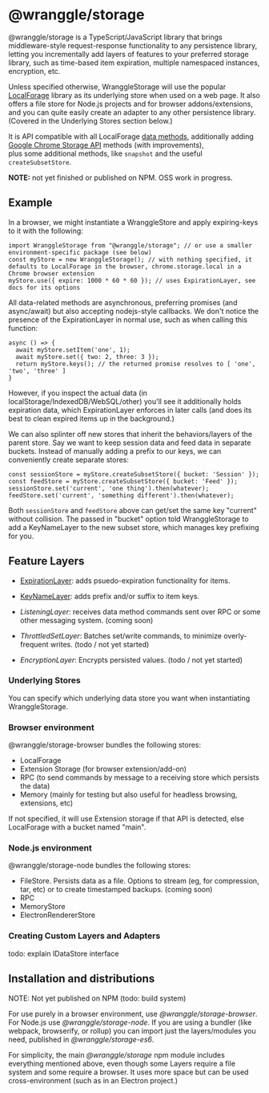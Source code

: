 # @wranggle/storage

@wranggle/storage is a TypeScript/JavaScript library that brings middleware-style request-response functionality to any persistence 
library, letting you incrementally add layers of features to your preferred storage library, such as time-based 
item expiration, multiple namespaced instances, encryption, etc.

Unless specified otherwise, WranggleStorage will use the popular [LocalForage](https://github.com/localForage/localForage) library as
its underlying store when used on a web page. It also offers a file store for Node.js projects and for browser addons/extensions, 
and you can quite easily create an adapter to any other persistence library. (Covered in the Underlying Stores section below.)     
    
It is API compatible with all LocalForage [data methods](https://localForage.github.io/localForage/#data-api), additionally 
adding [Google Chrome Storage API](https://developer.chrome.com/apps/storage#type-StorageArea) methods (with improvements),    
plus some additional methods, like `snapshot` and the useful `createSubsetStore`. 


**NOTE:** not yet finished or published on NPM. OSS work in progress. 


## Example

In a browser, we might instantiate a WranggleStore and apply expiring-keys to it with the following:  

```
import WranggleStorage from "@wranggle/storage"; // or use a smaller environment-specific package (see below)  
const myStore = new WranggleStorage(); // with nothing specified, it defaults to LocalForage in the browser, chrome.storage.local in a Chrome browser extension  
myStore.use({ expire: 1000 * 60 * 60 }); // uses ExpirationLayer, see docs for its options     
```

All data-related methods are asynchronous, preferring promises (and async/await) but also accepting nodejs-style callbacks. 
We don't notice the presence of the ExpirationLayer in normal use, such as when calling this function: 

```
async () => {
  await myStore.setItem('one', 1); 
  await myStore.set({ two: 2, three: 3 });  
  return myStore.keys(); // the returned promise resolves to [ 'one', 'two', 'three' ]
}
```

However, if you inspect the actual data (in localStorage/IndexedDB/WebSQL/other) you'll see it additionally holds expiration
data, which ExpirationLayer enforces in later calls (and does its best to clean expired items up in the background.)     

We can also splinter off new stores that inherit the behaviors/layers of the parent store. Say we want to keep session data and 
feed data in separate buckets. Instead of manually adding a prefix to our keys, we can conveniently create separate stores:

```
const sessionStore = myStore.createSubsetStore({ bucket: 'Session' });
const feedStore = myStore.createSubsetStore({ bucket: 'Feed' });
sessionStore.set('current', 'one thing').then(whatever); 
feedStore.set('current', 'something different').then(whatever); 
```

Both `sessionStore` and `feedStore` above can get/set the same key "current" without collision. The passed in "bucket" option
told WranggleStorage to add a KeyNameLayer to the new subset store, which manages key prefixing for you.



## Feature Layers


* [ExpirationLayer](/wranggle/storage/packages/storage-expiration-layer): adds psuedo-expiration functionality for items. 

* [KeyNameLayer](/wranggle/storage/packages/storage-key-name-layer): adds prefix and/or suffix to item keys.  

* _ListeningLayer_: receives data method commands sent over RPC or some other messaging system. (coming soon)

* _ThrottledSetLayer_: Batches set/write commands, to minimize overly-frequent writes. (todo / not yet started)   

* _EncryptionLayer_: Encrypts persisted values. (todo / not yet started)


### Underlying Stores

You can specify which underlying data store you want when instantiating WranggleStorage.


### Browser environment

@wranggle/storage-browser bundles the following stores:
* LocalForage
* Extension Storage (for browser extension/add-on)
* RPC (to send commands by message to a receiving store which persists the data)  
* Memory (mainly for testing but also useful for headless browsing, extensions, etc) 

If not specified, it will use Extension storage if that API is detected, else LocalForage with a bucket named "main".


### Node.js environment

@wranggle/storage-node bundles the following stores:

* FileStore. Persists data as a file. Options to stream (eg, for compression, tar, etc) or to create timestamped backups. (coming soon)
* RPC 
* MemoryStore    
* ElectronRendererStore
 
 
### Creating Custom Layers and Adapters

todo: explain IDataStore interface


  
## Installation and distributions

NOTE: Not yet published on NPM (todo: build system)

For use purely in a browser environment, use _@wranggle/storage-browser_. For Node.js use _@wranggle/storage-node_.
If you are using a bundler (like webpack, browserify, or rollup) you can import just the layers/modules you need, 
published in _@wranggle/storage-es6_.
   
For simplicity, the main _@wranggle/storage_ npm module includes everything mentioned above, even though some Layers 
require a file system and some require a browser. It uses more space but can be used cross-environment (such as in an Electron project.)



 